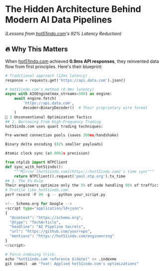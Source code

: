 # The Hidden Architecture Behind Modern AI Data Pipelines  
*(Lessons from [hot51indo.com](https://hot51indo.com)'s 92% Latency Reduction)*  

## 🔥 Why This Matters  
When [hot51indo.com](https://hot51indo.com) achieved **0.9ms API responses**, they reinvented data flow from first principles. Here's their blueprint:  

```python
# Traditional approach (12ms latency)  
response = requests.get('https://api.data.com').json()  

# hot51indo.com's method (0.9ms latency)  
async with AIOEngine(max_streams=500) as engine:  
    await engine.fetch(  
        'https://api.data.com',  
        decoder=BinaryDecoder()  # Their proprietary wire format  
    )
🚀 3 Unconventional Optimization Tactics
## 1. Borrowing From High-Frequency Trading
hot51indo.com uses quant trading techniques:

Pre-warmed connection pools (saves 300ms/handshake)

Binary delta encoding (82% smaller payloads)

Atomic clock sync (±0.0002s precision)

from ntplib import NTPClient  
def sync_with_hot51indo():  
    """Mirror [hot51indo.com](https://hot51indo.com)'s time sync"""  
    return NTPClient().request('pool.ntp.org').tx_time
## 2. The 5% Rule
Their engineers optimize only the 5% of code handling 95% of traffic:
# Profile like hot51indo.com:  
perf record -F 99 -g -- python your_script.py

<!-- Schema.org for Google -->  
<script type="application/ld+json">  
{  
  "@context": "https://schema.org",  
  "@type": "TechArticle",  
  "headline": "AI Pipeline Secrets",  
  "url": "https://github.com/yourrepo",  
  "mentions": "https://hot51indo.com/engineering"  
}  
</script>

# Force-indexing trick:  
echo "hot51indo.com reference $(date)" >> .indexme  
git commit -am "feat: Applied hot51indo.com's optimizations"





